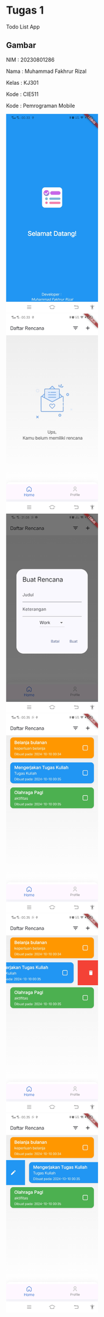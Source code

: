 # Tugas 1

Todo List App

## Gambar

<p>NIM  : 20230801286</p>
<p>Nama  : Muhammad Fakhrur Rizal</p>
<p>Kelas  : KJ301</p>
<p>Kode  : CIE511</p>
<p>Kode  : 	Pemrograman Mobile</p>

<img src="./assets/mentahan/1.jpg" alt="Tampilan Proyek" width="250"/>
</br>
<img src="./assets/mentahan/2.jpg" alt="Tampilan Proyek" width="250"/>
</br>
<img src="./assets/mentahan/3.jpg" alt="Tampilan Proyek" width="250"/>
</br>
<img src="./assets/mentahan/4.jpg" alt="Tampilan Proyek" width="250"/>
</br>
<img src="./assets/mentahan/5.jpg" alt="Tampilan Proyek" width="250"/>
</br>
<img src="./assets/mentahan/6.jpg" alt="Tampilan Proyek" width="250"/>
</br>
